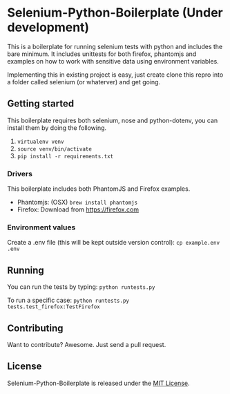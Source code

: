# Selenium-Python-Boilerplate (Under development)

This is a boilerplate for running selenium tests with python and includes the bare minimum. It includes unittests for both firefox, phantomjs and examples on how to work with sensitive data using environment variables.

Implementing this in existing project is easy, just create clone this repro into a folder called selenium (or whaterver) and get going.


## Getting started

This boilerplate requires both selenium, nose and python-dotenv, you can install them by doing the following.

1. `virtualenv venv`
2. `source venv/bin/activate`
3. `pip install -r requirements.txt`


### Drivers

This boilerplate includes both PhantomJS and Firefox examples.

- Phantomjs: (OSX) `brew install phantomjs`
- Firefox: Download from https://firefox.com


### Environment values

Create a .env file (this will be kept outside version control): `cp example.env .env`


## Running

You can run the tests by typing: `python runtests.py`

To run a specific case: `python runtests.py tests.test_firefox:TestFirefox`


## Contributing

Want to contribute? Awesome. Just send a pull request.


## License

Selenium-Python-Boilerplate is released under the [MIT License](http://www.opensource.org/licenses/MIT).
